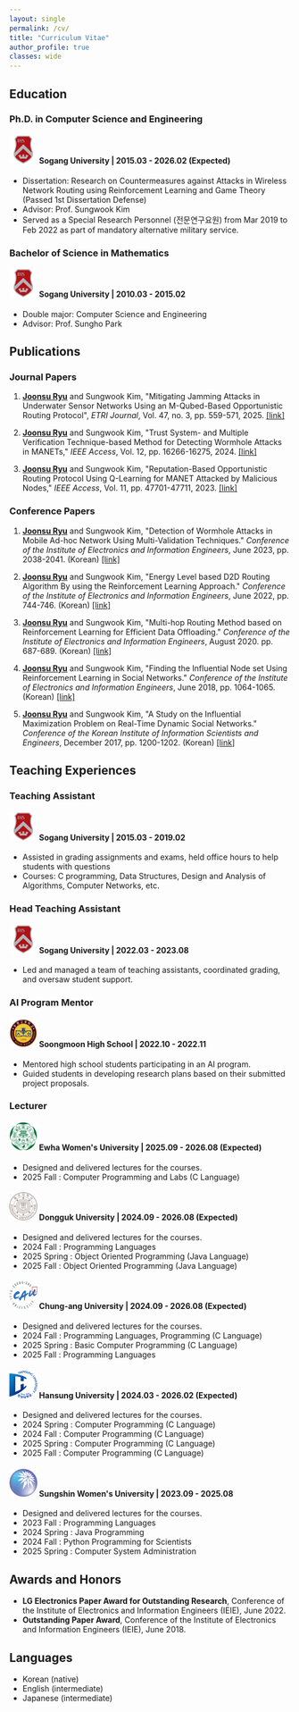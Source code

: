 ```yaml
---
layout: single
permalink: /cv/
title: "Curriculum Vitae"
author_profile: true
classes: wide
---
```


## Education
### Ph.D. in Computer Science and Engineering
#### <img src="\assets\sogang.png" width=50 height=50> **Sogang University** | 2015.03 - 2026.02 (Expected)
- Dissertation: Research on Countermeasures against Attacks in Wireless Network Routing using Reinforcement Learning and Game Theory (Passed 1st Dissertation Defense)
- Advisor: Prof. Sungwook Kim
- Served as a Special Research Personnel (전문연구요원) from Mar 2019 to Feb 2022 as part of mandatory alternative military service.

### Bachelor of Science in Mathematics
#### <img src="\assets\sogang.png" width=50 height=50> **Sogang University** | 2010.03 - 2015.02
- Double major: Computer Science and Engineering
- Advisor: Prof. Sungho Park

## Publications
### Journal Papers
1. **<u>Joonsu Ryu</u>** and Sungwook Kim, "Mitigating Jamming Attacks in Underwater Sensor Networks Using an M-Qubed-Based Opportunistic Routing Protocol", *ETRI Journal*, Vol. 47, no. 3, pp. 559-571, 2025. [[link]](https://onlinelibrary.wiley.com/doi/full/10.4218/etrij.2023-0526)

2. **<u>Joonsu Ryu</u>** and Sungwook Kim, "Trust System- and Multiple Verification Technique-based Method for Detecting Wormhole Attacks in MANETs," *IEEE Access*, Vol. 12, pp. 16266-16275, 2024. [[link]](https://ieeexplore.ieee.org/document/10403892)

3. **<u>Joonsu Ryu</u>** and Sungwook Kim, "Reputation-Based Opportunistic Routing Protocol Using Q-Learning for MANET Attacked by Malicious Nodes," *IEEE Access*, Vol. 11, pp. 47701-47711, 2023. [[link]](https://ieeexplore.ieee.org/document/10038554)

### Conference Papers
1. **<u>Joonsu Ryu</u>** and Sungwook Kim, "Detection of Wormhole Attacks in Mobile Ad-hoc Network Using Multi-Validation Techniques." *Conference of the Institute of Electronics and Information Engineers*, June 2023, pp. 2038-2041. (Korean) [[link]](https://www.dbpia.co.kr/journal/articleDetail?nodeId=NODE11522580)

2. **<u>Joonsu Ryu</u>** and Sungwook Kim, "Energy Level based D2D Routing Algorithm By using the Reinforcement Learning Approach." *Conference of the Institute of Electronics and Information Engineers*, June 2022, pp. 744-746. (Korean) [[link]](https://www.dbpia.co.kr/journal/articleDetail?nodeId=NODE11132455)

3. **<u>Joonsu Ryu</u>** and Sungwook Kim, "Multi-hop Routing Method based on Reinforcement Learning for Efficient Data Offloading." *Conference of the Institute of Electronics and Information Engineers*, August 2020. pp. 687-689. (Korean) [[link]](https://www.dbpia.co.kr/journal/articleDetail?nodeId=NODE10447955)

4. **<u>Joonsu Ryu</u>** and Sungwook Kim, "Finding the Influential Node set Using Reinforcement Learning in Social Networks." *Conference of the Institute of Electronics and Information Engineers*, June 2018, pp. 1064-1065. (Korean) [[link]](https://www.dbpia.co.kr/journal/articleDetail?nodeId=NODE07515957)

5. **<u>Joonsu Ryu</u>** and Sungwook Kim, "A Study on the Influential Maximization Problem on Real-Time Dynamic Social Networks." *Conference of the Korean Institute of Information Scientists and Engineers*, December 2017, pp. 1200-1202. (Korean) [[link]](https://www.dbpia.co.kr/journal/articleDetail?nodeId=NODE07322440)

## Teaching Experiences
### Teaching Assistant
#### <img src="\assets\sogang.png" width=50 height=50> **Sogang University** | 2015.03 - 2019.02
- Assisted in grading assignments and exams, held office hours to help students with questions
- Courses: C programming, Data Structures, Design and Analysis of Algorithms, Computer Networks, etc.

### Head Teaching Assistant
#### <img src="\assets\sogang.png" width=50 height=50> **Sogang University** | 2022.03 - 2023.08
- Led and managed a team of teaching assistants, coordinated grading, and oversaw student support.

### AI Program Mentor
#### <img src="\assets\soongmoon.png" width=50 height=50> **Soongmoon High School** | 2022.10 - 2022.11
- Mentored high school students participating in an AI program.
- Guided students in developing research plans based on their submitted project proposals.

### Lecturer
#### <img src="\assets\ewha.png" width=50 height=50> **Ewha Women's University** | 2025.09 - 2026.08 (Expected)
- Designed and delivered lectures for the courses.
- 2025 Fall : Computer Programming and Labs (C Language)

#### <img src="\assets\dongguk.png" width=50 height=50> **Dongguk University** | 2024.09 - 2026.08 (Expected)
- Designed and delivered lectures for the courses.
- 2024 Fall : Programming Languages
- 2025 Spring : Object Oriented Programming (Java Language)
- 2025 Fall : Object Oriented Programming (Java Language)

#### <img src="\assets\chungang.png" width=50 height=50> **Chung-ang University** | 2024.09 - 2026.08 (Expected)
- Designed and delivered lectures for the courses.
- 2024 Fall : Programming Languages, Programming (C Language)
- 2025 Spring : Basic Computer Programming (C Language)
- 2025 Fall : Programming Languages

#### <img src="\assets\hansung.png" width=50 height=50> **Hansung University** | 2024.03 - 2026.02 (Expected)
- Designed and delivered lectures for the courses.
- 2024 Spring : Computer Programming (C Language)
- 2024 Fall : Computer Programming (C Language)
- 2025 Spring : Computer Programming (C Language)
- 2025 Fall : Computer Programming (C Language)

#### <img src="\assets\sungshin.png" width=50 height=50> **Sungshin Women's University** | 2023.09 - 2025.08
- Designed and delivered lectures for the courses.
- 2023 Fall : Programming Languages
- 2024 Spring : Java Programming
- 2024 Fall : Python Programming for Scientists
- 2025 Spring : Computer System Administration

## Awards and Honors
- **LG Electronics Paper Award for Outstanding Research**, Conference of the Institute of Electronics and Information Engineers (IEIE), June 2022.
- **Outstanding Paper Award**, Conference of the Institute of Electronics and Information Engineers (IEIE), June 2018.

## Languages
- Korean (native)
- English (intermediate)
- Japanese (intermediate)